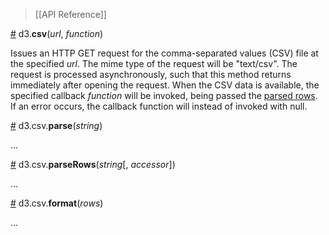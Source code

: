 > [[API Reference]]

<a name="csv" href="#csv">#</a> d3.<b>csv</b>(<i>url</i>, <i>function</i>)

Issues an HTTP GET request for the comma-separated values (CSV) file at the specified *url*. The mime type of the request will be "text/csv". The request is processed asynchronously, such that this method returns immediately after opening the request. When the CSV data is available, the specified callback *function* will be invoked, being passed the [parsed rows](#parse). If an error occurs, the callback function will instead of invoked with null.

<a name="parse" href="#parse">#</a> d3.csv.<b>parse</b>(<i>string</i>)

…

<a name="parseRows" href="#parseRows">#</a> d3.csv.<b>parseRows</b>(<i>string</i>[, <i>accessor</i>])

…

<a name="format" href="#format">#</a> d3.csv.<b>format</b>(<i>rows</i>)

…